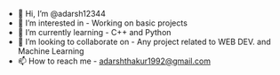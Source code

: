 - 👋 Hi, I’m @adarsh12344
- 👀 I’m interested in - Working on basic projects
- 🌱 I’m currently learning - C++ and Python 
- 💞️ I’m looking to collaborate on - Any project related to WEB DEV. and Machine Learning 
- 📫 How to reach me - adarshthakur1992@gmail.com

<!---
adarsh12344/adarsh12344 is a ✨ special ✨ repository because its `README.md` (this file) appears on your GitHub profile.
You can click the Preview link to take a look at your changes.
--->
